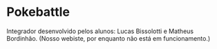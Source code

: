 # Pokebattle
Integrador desenvolvido pelos alunos: Lucas Bissolotti e Matheus Bordinhão.
(Nosso webiste, por enquanto não está em funcionamento.)
